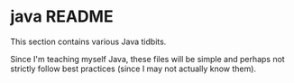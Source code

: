 # java README

This section contains various Java tidbits.

Since I'm teaching myself Java, these files will be simple and perhaps not strictly follow best practices (since I may not actually know them).